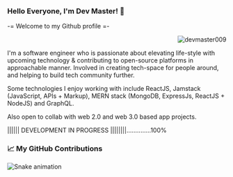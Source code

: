 ###  Hello Everyone, I'm Dev Master! 👋

  
-= Welcome to my Github profile =- <p align="right"> <img src="https://komarev.com/ghpvc/?username=devmaster009&label=Profile%20views&color=0e75b6&style=flat" alt="devmaster009" /> </p>

I'm a software engineer who is passionate about elevating life-style with upcoming technology & contributing to open-source platforms in approachable manner. 
Involved in creating tech-space for people around, and helping to build tech community further. 

Some technologies I enjoy working with include ReactJS, Jamstack (JavaScript, APIs + Markup), 
MERN stack (MongoDB, ExpressJs, ReactJS + NodeJS) and GraphQL. 

Also open to collab with web 2.0 and web 3.0 based app projects.


|||||| DEVELOPMENT IN PROGRESS ||||||||..............100%

### 📈 My GitHub Contributions
![Snake animation](https://github.com/devmaster009/devmaster009/blob/output/github-contribution-grid-snake.svg)
<!--
**devmaster009/devmaster009** is a ✨ _special_ ✨ repository because its `README.md` (this file) appears on your GitHub profile.

Here are some ideas to get you started:

- 🔭 I’m currently working on ...
- 🌱 I’m currently learning ...
- 👯 I’m looking to collaborate on ...
- 🤔 I’m looking for help with ...
- 💬 Ask me about ...
- 📫 How to reach me: ...
- 😄 Pronouns: ...
- ⚡ Fun fact: ...
-->
